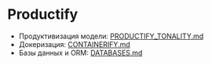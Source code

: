 # Productify

- Продуктивизация модели: [PRODUCTIFY_TONALITY.md](PRODUCTIFY_TONALITY.md)
- Докеризация: [CONTAINERIFY.md](CONTAINERIFY.md)
- Базы данных и ORM: [DATABASES.md](DATABASES.md)


